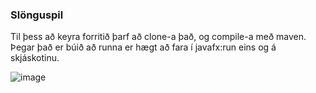 ### Slönguspil

Til þess að keyra forritið þarf að clone-a það, og compile-a með maven. Þegar það er búið að runna er hægt að fara í javafx:run eins og á skjáskotinu.


![image](https://github.com/user-attachments/assets/4497d6f4-acc4-4a9d-ad15-9735a02fda07)
